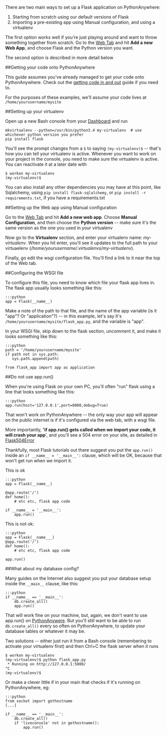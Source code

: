
<!--
.. title: Setting up Flask applications on PythonAnywhere
.. slug: Flask
.. date: 2015-05-13 14:35:28 UTC+01:00
.. tags:
.. category:
.. link:
.. description:
.. type: text
-->



There are two main ways to set up a Flask application on PythonAnywhere:

  1. Starting from scratch using our default versions of Flask
  1. Importing a pre-existing app using Manual configuration, and using a virtualenv

The first option works well if you're just playing around and want to throw something together from scratch. Go to the [Web Tab](https://www.pythonanywhere.com/web_app_setup) and hit **Add a new Web App**, and choose Flask and the Python version you want.

The second option is described in more detail below


##Getting your code onto PythonAnywhere


This guide assumes you've already managed to get your code onto PythonAnywhere. Check out the [getting code in and out](/pages/FTP) guide if you need to.

For the purposes of these examples, we'll assume your code lives at `/home/yourusername/mysite`


##Setting up your virtualenv


Open up a  new Bash console from your [Dashboard](https://www.pythonanywhere.com/consoles) and run

    mkvirtualenv --python=/usr/bin/python3.4 my-virtualenv  # use whichever python version you prefer
    pip install flask


You'll see the prompt changes from a `$` to saying `(my-virtualenv)$` -- that's how you can tell your virtualenv is active. Whenever you want to work on your project in the console, you need to make sure the virtualenv is active. You can reactivate it at a later date with

    $ workon my-virtualenv
    (my-virtualenv)$


You can also install any other dependencies you may have at this point, like Sqlalchemy, using `pip install flask-sqlalchemy`, or `pip install -r requirements.txt`, if you have a requirements.txt


##Setting up the Web app using Manual configuration


Go to the [Web Tab](https://www.pythonanywhere.com/web_app_setup) and hit **Add a new web app**. Choose **Manual Configuration**, and then choose the **Python version** -- make sure it's the same version as the one you used in your virtualenv

Now go to the **Virtualenv** section, and enter your virtualenv name: *my-virtualenv*. When you hit enter, you'll see it updates to the full path to your virtuaelenv (*/home/yourusername/.virtualenvs/my-virtualenv*).

Finally, go edit the wsgi configuration file. You'll find a link to it near the top of the Web tab.


##Configuring the WSGI file


To configure this file, you need to know which file your flask app lives in. The flask app usually looks something like this:

    :::python
    app = Flask(__name__)



Make a note of the path to that file, and the name of the app variable (is it "app"? Or "application"?) -- in this example, let's say it's `/home/yourusername/mysite/flask_app.py`, and the variable is "app".

In your WSGI file, skip down to the flask section, uncomment it, and make it looks something like this:

    :::python
    path = '/home/yourusername/mysite'
    if path not in sys.path:
       sys.path.append(path)

    from flask_app import app as application




##Do not use app.run()


When you're using Flask on your own PC, you'll often "run" flask using a line that looks something like this:

    :::python
    app.run(host='127.0.0.1',port=8000,debug=True)


That won't work on PythonAnywhere -- the only way your app will appear on the public internet is if it's configured via the web tab, with a wsgi file.

More importantly, **'if app.run() gets called when we import your code, it will crash your app**', and you'll see a 504 error on your site, as detailed in [Flask504Error](/pages/Flask504Error)

Thankfully, most Flask tutorials out there suggest you put the `app.run()` inside an `if __name__ = '__main__':` clause, which will be OK, because that won't get run when we import it.

This is ok

    :::python
    app = Flask(__name__)

    @app.route('/')
    def home():
        # etc etc, flask app code

    if __name__ = '__main__':
        app.run()

This is not ok:

    :::python
    app = Flask(__name___)
    @app.route('/')
    def home():
        # etc etc, flask app code

    app.run()




##What about my database config?


Many guides on the Internet also suggest you put your database setup inside the `__main__` clause, like this:

    :::python
    if __name__ == '__main__':
        db.create_all()
        app.run()



That will work fine on your machine, but, again, we don't want to use app.run() on [PythonAnywere](https://www.pythonanywhere.com/). But you'll still want to be able to run `db.create_all()` every so often on PythonAnywhere, to update your database tables or whatever it may be.

Two solutions -- either just run it from a Bash console (remembering to activate your virtualenv first) and then Ctrl+C the flask server when it runs

    $ workon my-virtualenv
    (my-virtualenv)$ python flask_app.py
     * Running on http://127.0.0.1:5000/
    ^C
    (my-virtualenv)$


Or make a clever little if in your main that checks if it's running on PythonAnywhere, eg:

    :::python
    from socket import gethostname
    [...]

    if __name__ == '__main__':
        db.create_all()
        if 'liveconsole' not in gethostname():
            app.run()
